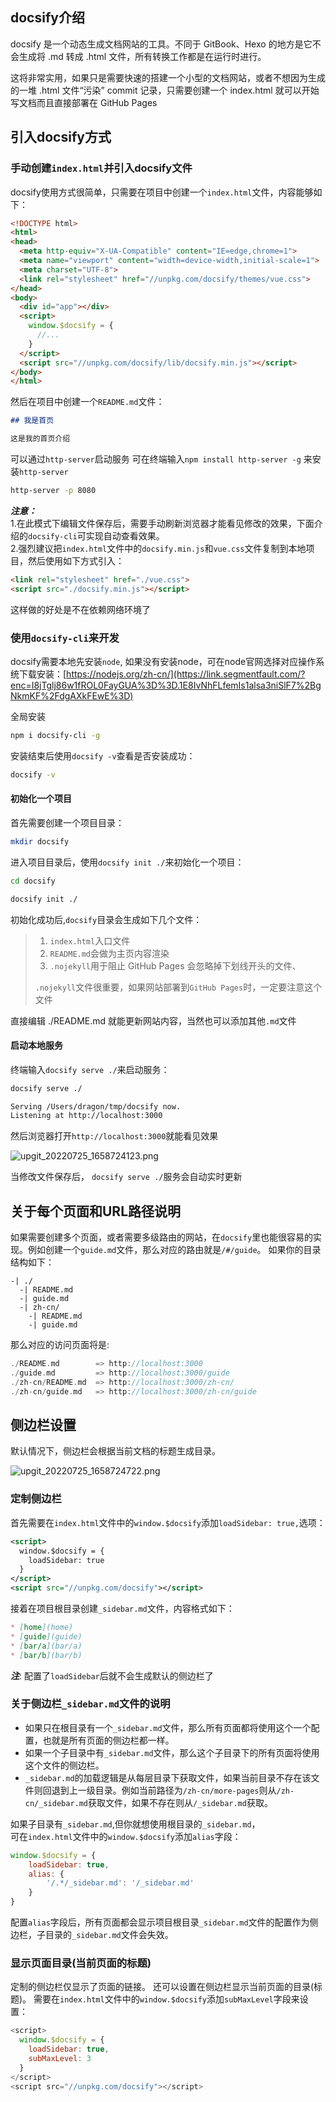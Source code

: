 ## docsify介绍

docsify 是一个动态生成文档网站的工具。不同于 GitBook、Hexo 的地方是它不会生成将 .md 转成 .html 文件，所有转换工作都是在运行时进行。

这将非常实用，如果只是需要快速的搭建一个小型的文档网站，或者不想因为生成的一堆 .html 文件“污染” commit 记录，只需要创建一个 index.html 就可以开始写文档而且直接部署在 GitHub Pages

## 引入docsify方式

### 手动创建`index.html`并引入docsify文件

docsify使用方式很简单，只需要在项目中创建一个`index.html`文件，内容能够如下：

```html
<!DOCTYPE html>
<html>
<head>
  <meta http-equiv="X-UA-Compatible" content="IE=edge,chrome=1">
  <meta name="viewport" content="width=device-width,initial-scale=1">
  <meta charset="UTF-8">
  <link rel="stylesheet" href="//unpkg.com/docsify/themes/vue.css">
</head>
<body>
  <div id="app"></div>
  <script>
    window.$docsify = {
      //...
    }
  </script>
  <script src="//unpkg.com/docsify/lib/docsify.min.js"></script>
</body>
</html>
```

然后在项目中创建一个`README.md`文件：

```markdown
## 我是首页

这是我的首页介绍
```

可以通过`http-server`启动服务
可在终端输入`npm install http-server -g` 来安装`http-server`

```bash
http-server -p 8080
```
**_注意：_**  
1.在此模式下编辑文件保存后，需要手动刷新浏览器才能看见修改的效果，下面介绍的`docsify-cli`可实现自动查看效果。  
2.强烈建议把`index.html`文件中的`docsify.min.js`和`vue.css`文件复制到本地项目，然后使用如下方式引入：

```html
<link rel="stylesheet" href="./vue.css">
<script src="./docsify.min.js"></script>
```

这样做的好处是不在依赖网络环境了

### 使用`docsify-cli`来开发

docsify需要本地先安装`node`, 如果没有安装node，可在node官网选择对应操作系统下载安装：[https://nodejs.org/zh-cn/](https://link.segmentfault.com/?enc=I8jTglj86w1fROL0FayGUA%3D%3D.1E8IvNhFLfemIs1alsa3niSlF7%2BgNkmKF%2FdgAXkFEwE%3D)

全局安装

```bash
npm i docsify-cli -g
```

安装结束后使用`docsify -v`查看是否安装成功：

```bash
docsify -v
```

#### 初始化一个项目

首先需要创建一个项目目录：

```bash
mkdir docsify
```

进入项目目录后，使用`docsify init ./`来初始化一个项目：

```bash
cd docsify

docsify init ./
```

初始化成功后,`docsify`目录会生成如下几个文件：

> 1.  `index.html`入口文件
> 2.  `README.md`会做为主页内容渲染
> 3.  `.nojekyll`用于阻止 GitHub Pages 会忽略掉下划线开头的文件、
> 
> `.nojekyll`文件很重要，如果网站部署到`GitHub Pages`时，一定要注意这个文件

直接编辑 ./README.md 就能更新网站内容，当然也可以添加其他`.md`文件

#### 启动本地服务

终端输入`docsify serve ./`来启动服务：

```bash
docsify serve ./

Serving /Users/dragon/tmp/docsify now.
Listening at http://localhost:3000
```

然后浏览器打开`http://localhost:3000`就能看见效果

![upgit_20220725_1658724123.png](https://raw.githubusercontent.com/elfecho/upgit-pic/master/2022/07/upgit_20220725_1658724123.png)


当修改文件保存后， `docsify serve ./`服务会自动实时更新

## 关于每个页面和URL路径说明

如果需要创建多个页面，或者需要多级路由的网站，在`docsify`里也能很容易的实现。例如创建一个`guide.md`文件，那么对应的路由就是`/#/guide`。
如果你的目录结构如下：

```1c
-| ./
  -| README.md
  -| guide.md
  -| zh-cn/
    -| README.md
    -| guide.md
```

那么对应的访问页面将是:

```dart
./README.md        => http://localhost:3000
./guide.md         => http://localhost:3000/guide
./zh-cn/README.md  => http://localhost:3000/zh-cn/
./zh-cn/guide.md   => http://localhost:3000/zh-cn/guide
```

## 侧边栏设置

默认情况下，侧边栏会根据当前文档的标题生成目录。

![upgit_20220725_1658724722.png](https://raw.githubusercontent.com/elfecho/upgit-pic/master/2022/07/upgit_20220725_1658724722.png)


### 定制侧边栏

首先需要在`index.html`文件中的`window.$docsify`添加`loadSidebar: true,`选项：

```xml
<script>
  window.$docsify = {
    loadSidebar: true
  }
</script>
<script src="//unpkg.com/docsify"></script>
```

接着在项目根目录创建`_sidebar.md`文件，内容格式如下：

```markdown
* [home](home)
* [guide](guide)
* [bar/a](bar/a)
* [bar/b](bar/b)
```

**_注_**: 配置了`loadSidebar`后就不会生成默认的侧边栏了

### 关于侧边栏`_sidebar.md`文件的说明

-   如果只在根目录有一个`_sidebar.md`文件，那么所有页面都将使用这个一个配置，也就是所有页面的侧边栏都一样。
-   如果一个子目录中有`_sidebar.md`文件，那么这个子目录下的所有页面将使用这个文件的侧边栏。
-   `_sidebar.md`的加载逻辑是从每层目录下获取文件，如果当前目录不存在该文件则回退到上一级目录。例如当前路径为`/zh-cn/more-pages`则从`/zh-cn/_sidebar.md`获取文件，如果不存在则从`/_sidebar.md`获取。

如果子目录有`_sidebar.md`,但你就想使用根目录的`_sidebar.md`，  
可在`index.html`文件中的`window.$docsify`添加`alias`字段：

```javascript
window.$docsify = {
    loadSidebar: true,
    alias: {
        '/.*/_sidebar.md': '/_sidebar.md'
    }
}
```

配置`alias`字段后，所有页面都会显示项目根目录`_sidebar.md`文件的配置作为侧边栏，子目录的`_sidebar.md`文件会失效。

### 显示页面目录(当前页面的标题)

定制的侧边栏仅显示了页面的链接。
还可以设置在侧边栏显示当前页面的目录(标题)。
需要在`index.html`文件中的`window.$docsify`添加`subMaxLevel`字段来设置：

```javascript
<script>
  window.$docsify = {
    loadSidebar: true,
    subMaxLevel: 3
  }
</script>
<script src="//unpkg.com/docsify"></script>
```
